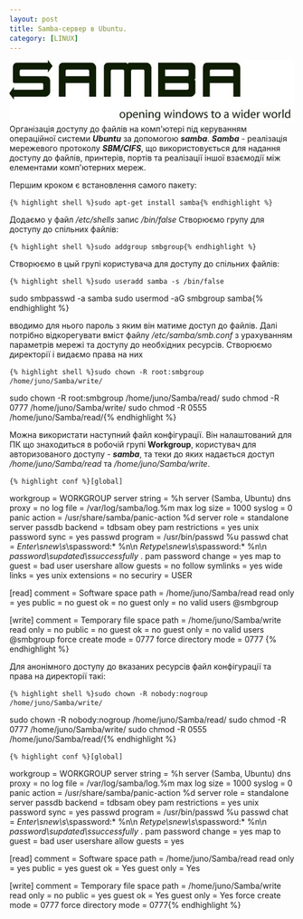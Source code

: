 ```yaml
---
layout: post
title: Samba-сервер в Ubuntu.
category: [LINUX]
---
```

![samba logo](/assets/media/samba.jpg?style=head)  
Організація доступу до файлів на комп'ютері під керуванням операційної системи ***Ubuntu*** за допомогою ***samba***. ***Samba*** - реалізація мережевого протоколу ***SBM/CIFS***, що використовується для  надання доступу до файлів, принтерів, портів та реалізації іншої взаємодії між елементами комп'ютерних мереж.<!--more-->

Першим кроком є встановлення  самого пакету:

    {% highlight shell %}sudo apt-get install samba{% endhighlight %}

Додаємо у файл */etc/shells* запис */bin/false*
Створюємо групу для доступу до спільних файлів:

    {% highlight shell %}sudo addgroup smbgroup{% endhighlight %}

Створюємо в цый групі користувача для доступу до спільних файлів:

    {% highlight shell %}sudo useradd samba -s /bin/false
sudo smbpasswd -a samba
sudo usermod -aG smbgroup samba{% endhighlight %}

вводимо для нього пароль з яким він матиме доступ до файлів.
Далі потрібно відкорегувати вміст файлу */etc/samba/smb.conf* з урахуванням параметрів мережі та доступу до необхідних ресурсів.
Створюємо директорії і видаємо права на них

    {% highlight shell %}sudo chown -R root:smbgroup /home/juno/Samba/write/
sudo chown -R root:smbgroup /home/juno/Samba/read/
sudo chmod -R 0777 /home/juno/Samba/write/
sudo chmod -R 0555 /home/juno/Samba/read/{% endhighlight %}

Можна використати наступний файл конфігурації. Він налаштований для ПК що знаходиться в робочій групі **Workgroup**, користувач для авторизованого доступу - ***samba***, та теки до яких надається доступ */home/juno/Samba/read* та */home/juno/Samba/write*.

    {% highlight conf %}[global]
   workgroup = WORKGROUP
   server string = %h server (Samba, Ubuntu)
   dns proxy = no
   log file = /var/log/samba/log.%m
   max log size = 1000
   syslog = 0
   panic action = /usr/share/samba/panic-action %d
   server role = standalone server
   passdb backend = tdbsam
   obey pam restrictions = yes
   unix password sync = yes
   passwd program = /usr/bin/passwd %u
   passwd chat = *Enter\snew\s*\spassword:* %n\n *Retype\snew\s*\spassword:* %n\n *password\supdated\ssuccessfully* .
   pam password change = yes
   map to guest = bad user
   usershare allow guests = no
   follow symlinks = yes
   wide links = yes
   unix extensions = no
   securiry = USER

[read]
   comment = Software space
   path = /home/juno/Samba/read
   read only = yes
   public = no
   guest ok = no
   guest only = no
   valid users @smbgroup

[write]
   comment = Temporary file space
   path = /home/juno/Samba/write
   read only = no
   public = no
   guest ok = no
   guest only = no
   valid users @smbgroup
   force create mode = 0777
   force directory mode = 0777
{% endhighlight %}

 Для анонімного доступу до вказаних ресурсів файл конфігурації та права на директорії такі:

    {% highlight shell %}sudo chown -R nobody:nogroup /home/juno/Samba/write/
sudo chown -R nobody:nogroup /home/juno/Samba/read/
sudo chmod -R 0777 /home/juno/Samba/write/
sudo chmod -R 0555 /home/juno/Samba/read/{% endhighlight %}

    {% highlight conf %}[global]
   workgroup = WORKGROUP
   server string = %h server (Samba, Ubuntu)
   dns proxy = no
   log file = /var/log/samba/log.%m
   max log size = 1000
   syslog = 0
   panic action = /usr/share/samba/panic-action %d
   server role = standalone server
   passdb backend = tdbsam
   obey pam restrictions = yes
   unix password sync = yes
   passwd program = /usr/bin/passwd %u
   passwd chat = *Enter\snew\s*\spassword:* %n\n *Retype\snew\s*\spassword:* %n\n *password\supdated\ssuccessfully* .
   pam password change = yes
   map to guest = bad user
   usershare allow guests = yes

[read]
   comment = Software space
   path = /home/juno/Samba/read
   read only = yes
   public = yes
   guest ok = Yes
   guest only = Yes

[write]
   comment = Temporary file space
   path = /home/juno/Samba/write
   read only = no
   public = yes
   guest ok = Yes
   guest only = Yes
   force create mode = 0777
   force directory mode = 0777{% endhighlight %}
